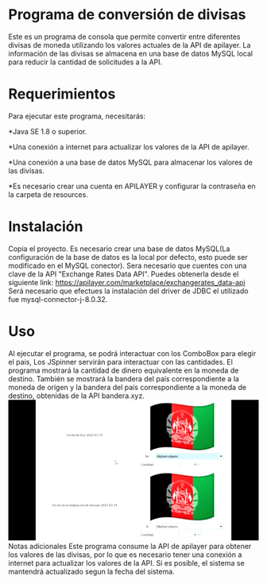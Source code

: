 # Programa de conversión de divisas

Este es un programa de consola que permite convertir entre diferentes divisas de moneda utilizando los valores actuales de la API de apilayer. La información de las divisas se almacena en una base de datos MySQL local para reducir la cantidad de solicitudes a la API.

# Requerimientos
Para ejecutar este programa, necesitarás:

*Java SE 1.8 o superior.

*Una conexión a internet para actualizar los valores de la API de apilayer.

*Una conexión a una base de datos MySQL para almacenar los valores de las divisas.

*Es necesario crear una cuenta en APILAYER y configurar la contraseña en la carpeta de resources.
# Instalación
Copia el proyecto.
Es necesario crear una base de datos MySQL(La configuración de la base de datos es la local por defecto, esto puede ser modificado en el MySQL conector).
Sera necesario que cuentes con una clave de la API "Exchange Rates Data API". Puedes obtenerla desde el siguiente link:
https://apilayer.com/marketplace/exchangerates_data-api
Será necesario que efectues la instalación del driver de JDBC el utilizado fue mysql-connector-j-8.0.32.
# Uso
Al ejecutar el programa, se podrá interactuar con los ComboBox para elegir el pais, Los JSpinner servirán para interactuar con las cantidades.
El programa mostrará la cantidad de dinero equivalente en la moneda de destino.
También se mostrará la bandera del país correspondiente a la moneda de origen y la bandera del país correspondiente a la moneda de destino, obtenidas de la API bandera.xyz.
![Gifs.gif](https://github.com/YairValde096/Conversor_Monedas-Java/blob/main/resources/images/Gifs.gif)
Notas adicionales
Este programa consume la API de apilayer para obtener los valores de las divisas, por lo que es necesario tener una conexión a internet para actualizar los valores de la API.
Si es posible, el sistema se mantendrá actualizado segun la fecha del sistema.


